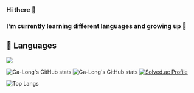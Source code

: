 ### Hi there 👋
### I'm currently learning different languages and growing up 🌱

## 💪 Languages 
<img src="https://img.shields.io/badge/Android-3DDC84?style=flat-square&logo=Android&logoColor=white"/> 

![Ga-Long's GitHub stats](https://github-readme-stats.vercel.app/api?username=Ga-Long&show_icons=true&theme=dracula)
![Ga-Long's GitHub stats](https://github-readme-stats.vercel.app/api?username=Ga-Long&show_icons=true&theme=dracula)
[![Solved.ac Profile](http://mazassumnida.wtf/api/v2/generate_badge?boj=dlrkgus000)](https://solved.ac/dlrkgus000/)

![Top Langs](https://github-readme-stats.vercel.app/api/top-langs/?username=Ga-Long&layout=compact&theme=onedark)

<!--
**Ga-Long/Ga-Long** is a ✨ _special_ ✨ repository because its `README.md` (this file) appears on your GitHub profile.

Here are some ideas to get you started:

- 🔭 I’m currently working on ...
- 🌱 I’m currently learning ...
- 👯 I’m looking to collaborate on ...
- 🤔 I’m looking for help with ...
- 💬 Ask me about ...
- 📫 How to reach me: ...
- 😄 Pronouns: ...
- ⚡ Fun fact: ...
--> 

